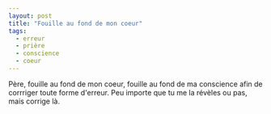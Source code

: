 ```yaml
---
layout: post
title: "Fouille au fond de mon coeur"
tags: 
  - erreur
  - prière
  - conscience
  - coeur
---
```


Père, fouille au fond de mon coeur, fouille au fond de ma conscience afin de corrriger toute forme d'erreur. Peu importe que tu me la révèles ou pas, mais corrige là.
